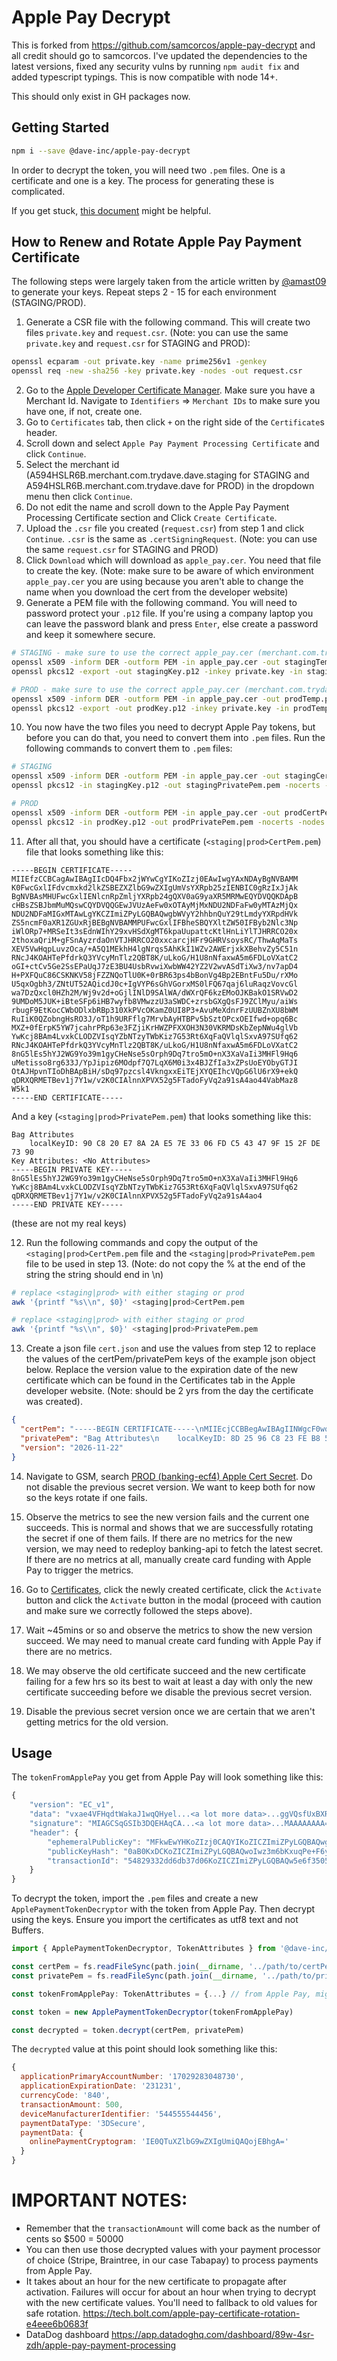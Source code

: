 # Apple Pay Decrypt

This is forked from https://github.com/samcorcos/apple-pay-decrypt and all credit should go to samcorcos. I've updated the dependencies to the latest versions, fixed any security vulns by running `npm audit fix` and added typescript typings. This is now compatible with node 14+.

This should only exist in GH packages now.

## Getting Started

```sh
npm i --save @dave-inc/apple-pay-decrypt
```

In order to decrypt the token, you will need two `.pem` files. One is a certificate and one is a key. The process for generating these is complicated.

If you get stuck, [this document](https://aaronmastsblog.com/blog/apple-pay-certificates/) might be helpful.

## How to Renew and Rotate Apple Pay Payment Certificate

The following steps were largely taken from the article written by [@amast09](https://github.com/amast09) to generate your keys. Repeat steps 2 - 15 for each environment (STAGING/PROD).

1. Generate a CSR file with the following command. This will create two files `private.key` and `request.csr`. (Note: you can use the same `private.key` and `request.csr` for STAGING and PROD):

```sh
openssl ecparam -out private.key -name prime256v1 -genkey
openssl req -new -sha256 -key private.key -nodes -out request.csr
```

2. Go to the [Apple Developer Certificate Manager](https://developer.apple.com/account/resources/certificates/list). Make sure you have a Merchant Id. Navigate to `Identifiers` => `Merchant IDs` to make sure you have one, if not, create one.
3. Go to `Certificates` tab, then click `+` on the right side of the `Certificate`s header.
4. Scroll down and select `Apple Pay Payment Processing Certificate` and click `Continue`.
5. Select the merchant id (A594HSLR6B.merchant.com.trydave.dave.staging for STAGING and A594HSLR6B.merchant.com.trydave.dave for PROD) in the dropdown menu then click `Continue`.
6. Do not edit the name and scroll down to the Apple Pay Payment Processing Certificate section and Click `Create Certificate`.
7. Upload the `.csr` file you created (`request.csr`) from step 1 and click `Continue`. `.csr` is the same as `.certSigningRequest`. (Note: you can use the same `request.csr` for STAGING and PROD)
8. Click `Download` which will download as `apple_pay.cer`. You need that file to create the key. (Note: make sure to be aware of which environment `apple_pay.cer` you are using because you aren't able to change the name when you download the cert from the developer website)
9. Generate a PEM file with the following command. You will need to password protect your `.p12` file. If you're using a company laptop you can leave the password blank and press `Enter`, else create a password and keep it somewhere secure.

```sh
# STAGING - make sure to use the correct apple_pay.cer (merchant.com.trydave.dave.staging) because you won't be able to rename the file when you download the cert from the developer website
openssl x509 -inform DER -outform PEM -in apple_pay.cer -out stagingTemp.pem
openssl pkcs12 -export -out stagingKey.p12 -inkey private.key -in stagingTemp.pem

# PROD - make sure to use the correct apple_pay.cer (merchant.com.trydave.dave) because you won't be able to rename the file when you download the cert from the developer website
openssl x509 -inform DER -outform PEM -in apple_pay.cer -out prodTemp.pem
openssl pkcs12 -export -out prodKey.p12 -inkey private.key -in prodTemp.pem
```

10. You now have the two files you need to decrypt Apple Pay tokens, but before you can do that, you need to convert them into `.pem` files. Run the following commands to convert them to `.pem` files:

```sh
# STAGING
openssl x509 -inform DER -outform PEM -in apple_pay.cer -out stagingCertPem.pem
openssl pkcs12 -in stagingKey.p12 -out stagingPrivatePem.pem -nocerts -nodes

# PROD
openssl x509 -inform DER -outform PEM -in apple_pay.cer -out prodCertPem.pem
openssl pkcs12 -in prodKey.p12 -out prodPrivatePem.pem -nocerts -nodes
```

11. After all that, you should have a certificate (`<staging|prod>CertPem.pem`) file that looks something like this:

```
-----BEGIN CERTIFICATE-----
MIIEfzCCBCagAwIBAgIIcDQ4Fbx2jWYwCgYIKoZIzj0EAwIwgYAxNDAyBgNVBAMM
K0FwcGxlIFdvcmxkd2lkZSBEZXZlbG9wZXIgUmVsYXRpb25zIENBIC0gRzIxJjAk
BgNVBAsMHUFwcGxlIENlcnRpZmljYXRpb24gQXV0aG9yaXR5MRMwEQYDVQQKDApB
cHBsZSBJbmMuMQswCQYDVQQGEwJVUzAeFw0xOTAyMjMxNDU2NDFaFw0yMTAzMjQx
NDU2NDFaMIGxMTAwLgYKCZImiZPyLGQBAQwgbWVyY2hhbnQuY29tLmdyYXRpdHVk
ZS5ncmF0aXR1ZGUxRjBEBgNVBAMMPUFwcGxlIFBheSBQYXltZW50IFByb2Nlc3Np
iWlORp7+MRSeIt3sEdnWIhY29xvHSdXgMT6kpaUupattcKtlHnLiYlTJHRRCO20x
2thoxaQriM+gFSnAyzrdaOnVTJHRRCO20xxcarcjHFr9GHRVsoysRC/ThwAqMaTs
XEV5VwHqpLuvzOca/+A5Q1MEkhH4lgNrqs5AhKkI1WZv2AWErjxkXBehvZy5C51n
RNcJ4KOAHTePfdrkQ3YVcyMnTlz2QBT8K/uLkoG/H1U8nNfaxwA5m6FDLoVXatC2
oGI+ctCv5Ge2SsEPaUqJ7zE3BU4UsbRvwiXwbWW42YZ2V2wvASdTiXw3/nv7apD4
H+PXFQuC86CSKNKV58jFZZNQoTlU0K+0rBR63ps4bBonVg4Bp2EBntFu5Du/rXMo
U5qxOgbh3/ZNtUT52AQicdJ0c+IgVYP6sGhVGorxMS0lFQ67qaj6luRaqzVovcGl
wa7DzQxcl0HZh2M/Wj9v2d+oGjlINlD9SAlWA/dWXrQF6kzEMoOJKBakO1SRVwD2
9UMDoM5JUK+iBteSFp6iHB7wyfb8VMwzzU3aSWDC+zrsbGXgQsFJ9ZClMyu/aiWs
rbugF9EtKocCWbODlxbRBp310XkPVcOKamZ0UI8P3+AvuMeXdnrFzUUBZnXU8bWM
RuIiK0QZobngHsRO3J/oT1h9URFflg7MrvbAyHTBPv5bSztOPcxOEIfwd+opq6Bc
MXZ+0fErpK5YW7jcahrPRp63e3FZjiKrHWZPFXXOH3N30VKRMDsKbZepNWu4glVb
YwKcj8BAm4LvxkCLODZVIsqYZbNTzyTWbKiz7G53Rt6XqFaQVlqlSxvA97SUfq62
RNcJ4KOAHTePfdrkQ3YVcyMnTlz2QBT8K/uLkoG/H1U8nNfaxwA5m6FDLoVXatC2
8nG5lEs5hYJ2WG9Yo39m1gyCHeNse5sOrph9Dq7tro5mO+nX3XaVaIi3MHFl9Hq6
uMetisso8rg633J/YpJipiz6MOdpf7Q7LqX6M0i3x4BJZfIa3xZPsUoEYObyGTJI
OtAJHpvnTIoDhBApBiH/sDq97pzcsl4VkngxxEiTEjXYQEIhcVQpG6lU6rX9+ekQ
qDRXQRMETBev1j7Y1w/v2K0CIAlnnXPVX52g5FTadoFyVq2a91sA4ao44VabMaz8
W5k1
-----END CERTIFICATE-----
```

And a key (`<staging|prod>PrivatePem.pem`) that looks something like this:

```
Bag Attributes
    localKeyID: 90 C8 20 E7 8A 2A E5 7E 33 06 FD C5 43 47 9F 15 2F DE 73 90
Key Attributes: <No Attributes>
-----BEGIN PRIVATE KEY-----
8nG5lEs5hYJ2WG9Yo39m1gyCHeNse5sOrph9Dq7tro5mO+nX3XaVaIi3MHFl9Hq6
YwKcj8BAm4LvxkCLODZVIsqYZbNTzyTWbKiz7G53Rt6XqFaQVlqlSxvA97SUfq62
qDRXQRMETBev1j7Y1w/v2K0CIAlnnXPVX52g5FTadoFyVq2a91sA4ao4
-----END PRIVATE KEY-----
```

(these are not my real keys)

12. Run the following commands and copy the output of the `<staging|prod>CertPem.pem` file and the `<staging|prod>PrivatePem.pem` file to be used in step 13. (Note: do not copy the % at the end of the string the string should end in \n)

```sh
# replace <staging|prod> with either staging or prod
awk '{printf "%s\\n", $0}' <staging|prod>CertPem.pem
```

```sh
# replace <staging|prod> with either staging or prod
awk '{printf "%s\\n", $0}' <staging|prod>PrivatePem.pem
```

13. Create a json file `cert.json` and use the values from step 12 to replace the values of the certPem/privatePem keys of the example json object below. Replace the version value to the expiration date of the new certificate which can be found in the Certificates tab in the Apple developer website. (Note: should be 2 yrs from the day the certificate was created).

```json
{
  "certPem": "-----BEGIN CERTIFICATE-----\nMIIEcjCCBBegAwIBAgIINWgcF0wqlb0wCgYIKoZIzj0EAwIwgYAxNDAyBgNVBAGG\nK2FwcGxlIFdvcmxkd2lkZSBEZXZlbG9wZXIgUmVsYXRpb25zIENBIC0gRzIxJjAk\nBgNVBAsMHUFwcGxlIENlcnRpZmljYXRpb24gQXV0aG9yaXR5MRMwEQYDVQQKDApB\ncHBsZSBJbmMuMQswCQYDVQQGEwJVUzAeFw0yNDEwMjMyMDU2NTBaFw0yNjExMjIy\nMDU2NDlaMIGiMSkwJwYKCZImiZPyLGQBAQwZbWVyY2hhbnQuY29tLnRyeWRhdmUu\nZGF2ZTE/MD0GA1UEAww2QXBwbGUgUGF5IFBheW1lbnQgUHJvY2Vzc2luZzptZXJj\naGFudC5jb20udHJ5ZGF2ZS5kYXZlMRMwEQYDVQQLDApBNTk0SFNMUjZCMRIwEAYD\nVQQKDAlEYXZlLCBJbmMxCzAJBgNVBAYTAlVTMFkwEwYHKoZIzj0CAQYIKoZIzj0D\nAQcDQgAEVKyEHUx/8XBrr3I0HlTt7/K4HsKTOTf0LgDh8pN2ZU9eS/1mrNwkPJc8\nRIqzQpQiba9qn+C++3zthjIlL/7jXKOCAlUwggJRMAwGA1UdEwEB/wQCMAAwHwYD\nVR0jBBgwFoAUhLaEzDqGYnIWWZToGqO9SN863wswRwYIKwYBBQUHAQEEOzA5MDcG\nCCsGAQUFBzABhitodHRwOi8vb2NzcC5hcHBsZS5jb20vb2NzcDA0LWFwcGxld3dk\ncmNhMjAxMIIBHQYDVR0gBIIBFDCCARAwggEMBgkqhkiG92NkBQEwgf4wgcMGCCsG\nAQUFBwICMIG2DIGzUmVsaWFuY2Ugb24gdGhpcyBjZXJ0aWZpY2F0ZSBieSBhbnkg\ncGFydHkgYXNzdW1lcyBhY2NlcHRhbmNlIG9mIHRoZSB0aGVuIGFwcGxpY2FibGUg\nc3RhbmRhcmQgdGVybXMgYW5kIGNvbmRpdGlvbnMgb2YgdXNlLCBjZXJ0aWZpY2F0\nZSBwb2xpY3kgYW5kIGNlcnRpZmljYXRpb24gcHJhY3RpY2Ugc3RhdGVtZW50cy4w\nNgYIKwYBBQUHAgEWKmh0dHA6Ly93d3cuYXBwbGUuY29tL2NlcnRpZmljYXRlYXV0\naG9yaXR5LzA2BgNVHR8ELzAtMCugKaAnhiVodHRwOi8vY3JsLmFwcGxlLmNvbS9h\ncHBsZXd3ZHJjYTIuY3JsMB0GA1UdDgQWBBSrIS1b4HWd5BEbGS14bDRd2pqECzAO\nBgNVHQ8BAf8EBAMCAygwTwYJKoZIhvdjZAYgBEIMQDhEMTk2OEY3OUIwNzNDOTg4\nNkZDNTczQ0YxMEI2NUREMEE0Mjg2OTk2N0IwMDQ1MDE1QTFDRjg2MEI0MTA0M0Uw\nCgYIKoZIzj0EAwIDSQAwRgIhANHZkwHzLInFEb9R7ufoGbp7LauAIl7debYCAYVr\nAtkfAiEAtLyGSrJDlSf/q7TOlztD6RvaQlYur30/k/oJinrVr9M=\n-----END CERTIFICATE-----\n",
  "privatePem": "Bag Attributes\n    localKeyID: 8D 25 96 C8 23 FE B8 5E 72 04 75 12 C0 5E A2 83 F7 30 34 93 \nKey Attributes: <No Attributes>\n-----BEGIN PRIVATE KEY-----\nMIGHAgEAMBMGByqGSM49AgEGCQqGSM49AwEHBG0wawIBAQQgb9Oz8+IrYa0LfFGP\nfMq1UaktcZzhmQyHAyLx6mO08RuhRANCAARUrIQdTQ/xcGuvcjQeVO3v8rgewpM5\nN/QuAOHyk5ZlT15L/Was3CQ8lzxEirNClCJtr2qf4L77fO2GMiUv/uNc\n-----END PRIVATE KEY-----\n",
  "version": "2026-11-22"
}
```

14. Navigate to GSM, search  [PROD (banking-ecf4) Apple Cert Secret](https://console.cloud.google.com/security/secret-manager/secret/_cfgload-apple-pay-cert/versions?project=banking-ecf4). Do not disable the previous secret version. We want to keep both for now so the keys rotate if one fails.

15. Observe the metrics to see the new version fails and the current one succeeds. This is normal and shows that we are successfully rotating the secret if one of them fails. If there are no metrics for the new version, we may need to redeploy banking-api to fetch the latest secret. If there are no metrics at all, manually create card funding with Apple Pay to trigger the metrics.

16. Go to [Certificates](https://developer.apple.com/account/resources/certificates/list), click the newly created certificate, click the `Activate` button and click the `Activate` button in the modal (proceed with caution and make sure we correctly followed the steps above).

17. Wait ~45mins or so and observe the metrics to show the new version succeed. We may need to manual create card funding with Apple Pay if there are no metrics.

18. We may observe the old certificate succeed and the new certificate failing for a few hrs so its best to wait at least a day with only the new certificate succeeding before we disable the previous secret version.

19. Disable the previous secret version once we are certain that we aren't getting metrics for the old version.

## Usage

The `tokenFromApplePay` you get from Apple Pay will look something like this:

```js
{
    "version": "EC_v1",
    "data": "vxae4VFHqdtWakaJ1wqQHyel...<a lot more data>...ggVQsfUxBXR8=",
    "signature": "MIAGCSqGSIb3DQEHAqCA...<a lot more data>...MAAAAAAAA=",
    "header": {
        "ephemeralPublicKey": "MFkwEwYHKoZIzj0CAQYIKoZICZImiZPyLGQBAQwgbWVyY2hhbnQuY29tLmdy332d55suNAl1RIZi3KIT5hwmiSKSch9+6OOGlRZw0xOTAy4jejmO0A==",
        "publicKeyHash": "0aB0KxDCKoZICZImiZPyLGQBAQwoIwz3m6bKxuqPe+F6yQco=",
        "transactionId": "54829332dd6db37d06KoZICZImiZPyLGQBAQw5e6f35059acad43133d792fc139"
    }
}
```

To decrypt the token, import the `.pem` files and create a new `ApplePaymentTokenDecryptor` with the token from Apple Pay. Then decrypt using the keys. Ensure you import the certificates as utf8 text and not Buffers.

```ts
import { ApplePaymentTokenDecryptor, TokenAttributes } from '@dave-inc/apple-pay-decrypt';

const certPem = fs.readFileSync(path.join(__dirname, '../path/to/certPem.pem'), 'utf8')
const privatePem = fs.readFileSync(path.join(__dirname, '../path/to/privatePem.pem'), 'utf8')

const tokenFromApplePay: TokenAttributes = {...} // from Apple Pay, might have to be adjusted slightly

const token = new ApplePaymentTokenDecryptor(tokenFromApplePay)

const decrypted = token.decrypt(certPem, privatePem)
```

The `decrypted` value at this point should look something like this:

```js
{
  applicationPrimaryAccountNumber: '17029283048730',
  applicationExpirationDate: '231231',
  currencyCode: '840',
  transactionAmount: 500,
  deviceManufacturerIdentifier: '544555544456',
  paymentDataType: '3DSecure',
  paymentData: {
    onlinePaymentCryptogram: 'IE0QTuXZlbG9wZXIgUmiQAQojEBhgA='
  }
}
```

# IMPORTANT NOTES: 

* Remember that the `transactionAmount` will come back as the number of cents so \$500 = 50000
* You can then use those decrypted values with your payment processor of choice (Stripe, Braintree, in our case Tabapay) to process payments from Apple Pay.
* It takes about an hour for the new certificate to propagate after activation.  Failures will occur for about an hour when trying to decrypt with the new certificate values.  You'll need to fallback to old values for safe rotation. https://tech.bolt.com/apple-pay-certificate-rotation-e4eee6b0683f
* DataDog dashboard https://app.datadoghq.com/dashboard/89w-4sr-zdh/apple-pay-payment-processing
